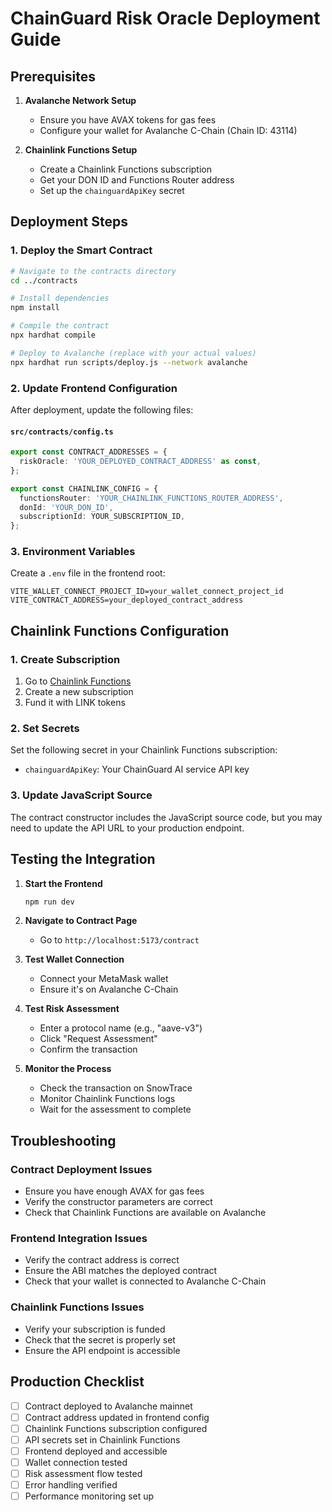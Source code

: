 # ChainGuard Risk Oracle Deployment Guide

## Prerequisites

1. **Avalanche Network Setup**
   - Ensure you have AVAX tokens for gas fees
   - Configure your wallet for Avalanche C-Chain (Chain ID: 43114)

2. **Chainlink Functions Setup**
   - Create a Chainlink Functions subscription
   - Get your DON ID and Functions Router address
   - Set up the `chainguardApiKey` secret

## Deployment Steps

### 1. Deploy the Smart Contract

```bash
# Navigate to the contracts directory
cd ../contracts

# Install dependencies
npm install

# Compile the contract
npx hardhat compile

# Deploy to Avalanche (replace with your actual values)
npx hardhat run scripts/deploy.js --network avalanche
```

### 2. Update Frontend Configuration

After deployment, update the following files:

#### `src/contracts/config.ts`

```typescript
export const CONTRACT_ADDRESSES = {
  riskOracle: 'YOUR_DEPLOYED_CONTRACT_ADDRESS' as const,
};

export const CHAINLINK_CONFIG = {
  functionsRouter: 'YOUR_CHAINLINK_FUNCTIONS_ROUTER_ADDRESS',
  donId: 'YOUR_DON_ID',
  subscriptionId: YOUR_SUBSCRIPTION_ID,
};
```

### 3. Environment Variables

Create a `.env` file in the frontend root:

```env
VITE_WALLET_CONNECT_PROJECT_ID=your_wallet_connect_project_id
VITE_CONTRACT_ADDRESS=your_deployed_contract_address
```

## Chainlink Functions Configuration

### 1. Create Subscription

1. Go to [Chainlink Functions](https://functions.chain.link/)
2. Create a new subscription
3. Fund it with LINK tokens

### 2. Set Secrets

Set the following secret in your Chainlink Functions subscription:

- `chainguardApiKey`: Your ChainGuard AI service API key

### 3. Update JavaScript Source

The contract constructor includes the JavaScript source code, but you may need to update the API URL to your production endpoint.

## Testing the Integration

1. **Start the Frontend**

   ```bash
   npm run dev
   ```

2. **Navigate to Contract Page**
   - Go to `http://localhost:5173/contract`

3. **Test Wallet Connection**
   - Connect your MetaMask wallet
   - Ensure it's on Avalanche C-Chain

4. **Test Risk Assessment**
   - Enter a protocol name (e.g., "aave-v3")
   - Click "Request Assessment"
   - Confirm the transaction

5. **Monitor the Process**
   - Check the transaction on SnowTrace
   - Monitor Chainlink Functions logs
   - Wait for the assessment to complete

## Troubleshooting

### Contract Deployment Issues

- Ensure you have enough AVAX for gas fees
- Verify the constructor parameters are correct
- Check that Chainlink Functions are available on Avalanche

### Frontend Integration Issues

- Verify the contract address is correct
- Ensure the ABI matches the deployed contract
- Check that your wallet is connected to Avalanche C-Chain

### Chainlink Functions Issues

- Verify your subscription is funded
- Check that the secret is properly set
- Ensure the API endpoint is accessible

## Production Checklist

- [ ] Contract deployed to Avalanche mainnet
- [ ] Contract address updated in frontend config
- [ ] Chainlink Functions subscription configured
- [ ] API secrets set in Chainlink Functions
- [ ] Frontend deployed and accessible
- [ ] Wallet connection tested
- [ ] Risk assessment flow tested
- [ ] Error handling verified
- [ ] Performance monitoring set up
